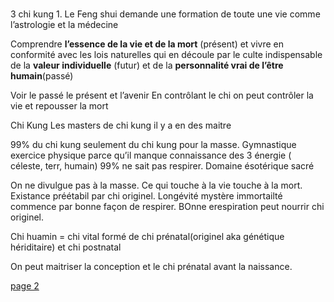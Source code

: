 # 

3 chi kung
1. 
Le Feng shui demande une formation de toute une vie
comme l’astrologie et la médecine

Comprendre **l’essence de la vie et de la mort** (présent) et vivre en conformité avec les lois naturelles qui en découle par le culte indispensable de la **valeur individuelle** (futur) et de la **personnalité vrai de l’être humain**(passé)

Voir le passé le présent et l’avenir
En contrôlant le chi on peut contrôler la vie et repousser la mort

Chi Kung
Les masters de chi kung il y a en des maitre

99% du chi kung seulement du chi kung pour la masse. Gymnastique exercice physique parce qu’il manque connaissance des 3 énergie ( céleste, terr, humain) 99% ne sait pas respirer.
Domaine ésotérique sacré

On ne divulgue pas à la masse. Ce qui touche à la vie touche à la mort.
Existance préétabil par chi originel. Longévité mystère immortailté commence par bonne façon de respirer. BOnne erespiration peut nourrir chi originel.

Chi huamin = chi vital 
formé de chi prénatal(originel aka génétique hériditaire) et chi postnatal

On peut maitriser la conception et le chi prénatal avant la naissance.

[page 2](page2-2024-02-04)
